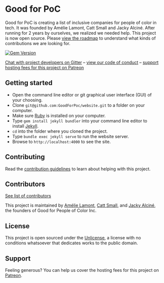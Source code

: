 # Good for PoC

Good for PoC is creating a list of inclusive companies for people of color in tech. It was founded by Amélie Lamont, Catt Small and Jacky Alciné. After running for 2 years by ourselves, we realized we needed help. This project is now open source. Please [view the roadmap](https://github.com/GoodForPoC/website/projects/1) to understand what kinds of contributions we are looking for.

[![Gem Version](https://badge.fury.io/rb/jekyll.svg)](https://badge.fury.io/rb/jekyll)

[Chat with project developers on Gitter](https://gitter.im/GoodForPoC/Lobby?utm_source=share-link&utm_medium=link&utm_campaign=share-link) – [view our code of conduct](https://github.com/GoodForPoC/website/blob/master/docs/CODE_OF_CONDUCT.md) – [support hosting fees for this project on Patreon](https://www.patreon.com/goodforpoc)

## Getting started
- Open the command line editor or git graphical user interface (GUI) of your choosing.
- Clone `git@github.com:GoodForPoc/website.git` to a folder on your computer.
- Make sure [Ruby](https://www.ruby-lang.org/) is installed on your computer.
- Type `gem install jekyll bundler` into your command line editor to install [Jekyll](https://jekyllrb.com/).
- `cd` into the folder where you cloned the project.
- Type `bundle exec jekyll serve` to run the website server.
- Browse to `http://localhost:4000` to see the site.

## Contributing
Read the [contribution guidelines](https://github.com/GoodForPoC/website/blob/master/docs/CONTRIBUTING.md) to learn about helping with this project.

## Contributors
[See list of contributors](https://github.com/GoodForPoC/website/graphs/contributors)

This project is maintained by [Amélie Lamont](https://github.com/almnt), [Catt Small](https://github.com/cattsmall), and [Jacky Alciné](https://github.com/jalcine), the founders of Good for People of Color Inc.

## License
This project is open sourced under the [Unlicense](https://github.com/GoodForPoC/website/blob/master/LICENSE), a license with no conditions whatsoever that dedicates works to the public domain.

## Support
Feeling generous? You can help us cover the hosting fees for this project on [Patreon](https://www.patreon.com/goodforpoc).
